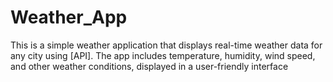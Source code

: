 # Weather_App
 This is a simple weather application that displays real-time weather data for any city using [API]. The app includes temperature, humidity, wind speed, and other weather conditions, displayed in a user-friendly interface
